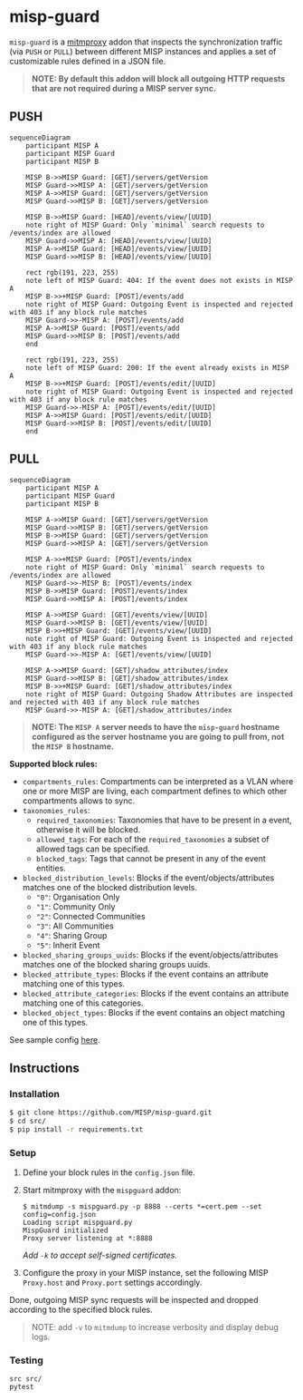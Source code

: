 # misp-guard
`misp-guard` is a [mitmproxy](https://mitmproxy.org/) addon that inspects the synchronization traffic (via `PUSH` or `PULL`) between different MISP instances and applies a set of customizable rules defined in a JSON file.

> **NOTE: By default this addon will block all outgoing HTTP requests that are not required during a MISP server sync.**

## PUSH
```mermaid
sequenceDiagram
    participant MISP A 
    participant MISP Guard
    participant MISP B

    MISP B->>MISP Guard: [GET]/servers/getVersion
    MISP Guard->>MISP A: [GET]/servers/getVersion
    MISP A->>MISP Guard: [GET]/servers/getVersion
    MISP Guard->>MISP B: [GET]/servers/getVersion
    
    MISP B->>MISP Guard: [HEAD]/events/view/[UUID]
    note right of MISP Guard: Only `minimal` search requests to /events/index are allowed
    MISP Guard->>MISP A: [HEAD]/events/view/[UUID]
    MISP A->>MISP Guard: [HEAD]/events/view/[UUID]
    MISP Guard->>MISP B: [HEAD]/events/view/[UUID]
    
    rect rgb(191, 223, 255)
    note left of MISP Guard: 404: If the event does not exists in MISP A
    MISP B->>+MISP Guard: [POST]/events/add
    note right of MISP Guard: Outgoing Event is inspected and rejected with 403 if any block rule matches
    MISP Guard->>-MISP A: [POST]/events/add
    MISP A->>MISP Guard: [POST]/events/add
    MISP Guard->>MISP B: [POST]/events/add
    end

    rect rgb(191, 223, 255)
    note left of MISP Guard: 200: If the event already exists in MISP A
    MISP B->>+MISP Guard: [POST]/events/edit/[UUID]
    note right of MISP Guard: Outgoing Event is inspected and rejected with 403 if any block rule matches
    MISP Guard->>-MISP A: [POST]/events/edit/[UUID]
    MISP A->>MISP Guard: [POST]/events/edit/[UUID]
    MISP Guard->>MISP B: [POST]/events/edit/[UUID]
    end
```

## PULL
```mermaid
sequenceDiagram
    participant MISP A
    participant MISP Guard
    participant MISP B

    MISP A->>MISP Guard: [GET]/servers/getVersion
    MISP Guard->>MISP B: [GET]/servers/getVersion
    MISP B->>MISP Guard: [GET]/servers/getVersion
    MISP Guard->>MISP A: [GET]/servers/getVersion

    MISP A->>+MISP Guard: [POST]/events/index
    note right of MISP Guard: Only `minimal` search requests to /events/index are allowed
    MISP Guard->>-MISP B: [POST]/events/index
    MISP B->>MISP Guard: [POST]/events/index
    MISP Guard->>MISP A: [POST]/events/index

    MISP A->>MISP Guard: [GET]/events/view/[UUID]
    MISP Guard->>MISP B: [GET]/events/view/[UUID]
    MISP B->>+MISP Guard: [GET]/events/view/[UUID]
    note right of MISP Guard: Outgoing Event is inspected and rejected with 403 if any block rule matches
    MISP Guard->>-MISP A: [GET]/events/view/[UUID]

    MISP A->>MISP Guard: [GET]/shadow_attributes/index
    MISP Guard->>MISP B: [GET]/shadow_attributes/index
    MISP B->>+MISP Guard: [GET]/shadow_attributes/index
    note right of MISP Guard: Outgoing Shadow Attributes are inspected and rejected with 403 if any block rule matches
    MISP Guard->>-MISP A: [GET]/shadow_attributes/index
```




> **NOTE: The `MISP A` server needs to have the `misp-guard` hostname configured as the server hostname you are going to pull from, **not** the `MISP B` hostname.**

**Supported block rules:**
* `compartments_rules`: Compartments can be interpreted as a VLAN where one or more MISP are living, each compartment defines to which other compartments allows to sync.
* `taxonomies_rules`:
  * `required_taxonomies`: Taxonomies that have to be present in a event, otherwise it will be blocked.
  * `allowed_tags`: For each of the `required_taxonomies` a subset of allowed tags can be specified.
  * `blocked_tags`: Tags that cannot be present in any of the event entities.
* `blocked_distribution_levels`: Blocks if the event/objects/attributes matches one of the blocked distribution levels.
  * `"0"`: Organisation Only
  * `"1"`: Community Only
  * `"2"`: Connected Communities
  * `"3"`: All Communities
  * `"4"`: Sharing Group
  * `"5"`: Inherit Event
* `blocked_sharing_groups_uuids`: Blocks if the event/objects/attributes matches one of the blocked sharing groups uuids.
* `blocked_attribute_types`: Blocks if the event contains an attribute matching one of this types.
* `blocked_attribute_categories`: Blocks if the event contains an attribute matching one of this categories.
* `blocked_object_types`: Blocks if the event contains an object matching one of this types.

See sample config [here](src/test/test_config.json).

## Instructions

### Installation
```bash
$ git clone https://github.com/MISP/misp-guard.git
$ cd src/
$ pip install -r requirements.txt
```

### Setup

1. Define your block rules in the `config.json` file.
2. Start mitmproxy with the `mispguard` addon:
    ```
    $ mitmdump -s mispguard.py -p 8888 --certs *=cert.pem --set config=config.json 
    Loading script mispguard.py
    MispGuard initialized
    Proxy server listening at *:8888
    ``` 
    _Add `-k` to accept self-signed certificates._

3. Configure the proxy in your MISP instance, set the following MISP  `Proxy.host` and `Proxy.port` settings accordingly.

Done, outgoing MISP sync requests will be inspected and dropped according to the specified block rules.


> NOTE: add `-v` to `mitmdump` to increase verbosity and display debug logs.

### Testing
 ```
 src src/
 pytest
 ```